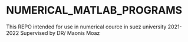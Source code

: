 # NUMERICAL_MATLAB_PROGRAMS
This REPO intended for use in numerical cource in suez university 2021-2022 
Supervised by  DR/ Maonis Moaz
